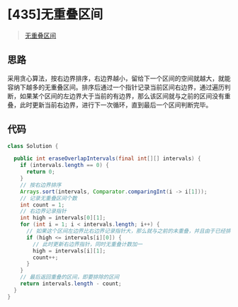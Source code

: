 # [435]无重叠区间

> [无重叠区间](https://leetcode-cn.com/problems/non-overlapping-intervals)

## 思路

采用贪心算法，按右边界排序，右边界越小，留给下一个区间的空间就越大，就能容纳下越多的无重叠区间。排序后通过一个指针记录当前区间右边界，通过遍历判断，如果某个区间的左边界大于当前的有边界，那么该区间就与之前的区间没有重叠，此时更新当前右边界，进行下一次循环，直到最后一个区间判断完毕。

## 代码

```java
class Solution {

  public int eraseOverlapIntervals(final int[][] intervals) {
    if (intervals.length == 0) {
      return 0;
    }
    // 按右边界排序
    Arrays.sort(intervals, Comparator.comparingInt(i -> i[1]));
    // 记录无重叠区间个数
    int count = 1;
    // 右边界记录指针
    int high = intervals[0][1];
    for (int i = 1; i < intervals.length; i++) {
      // 如果这个区间左边界比右边界记录指针大，那么就与之前的未重叠，并且由于已经排序了，所以这个区间的右边界是最优的
      if (high <= intervals[i][0]) {
        // 此时更新右边界指针，同时无重叠计数加一
        high = intervals[i][1];
        count++;
      }
    }
    // 最后返回重叠的区间，即要排除的区间
    return intervals.length - count;
  }
}

```
